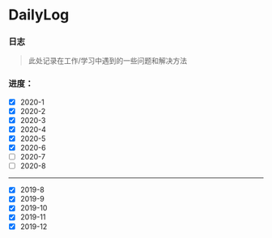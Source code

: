 # DailyLog

### 日志

> 此处记录在工作/学习中遇到的一些问题和解决方法

### 进度：

- [x] 2020-1
- [x] 2020-2
- [x] 2020-3
- [x] 2020-4
- [x] 2020-5
- [x] 2020-6
- [ ] 2020-7
- [ ] 2020-8

----------

- [x] 2019-8
- [x] 2019-9
- [x] 2019-10
- [x] 2019-11
- [x] 2019-12
